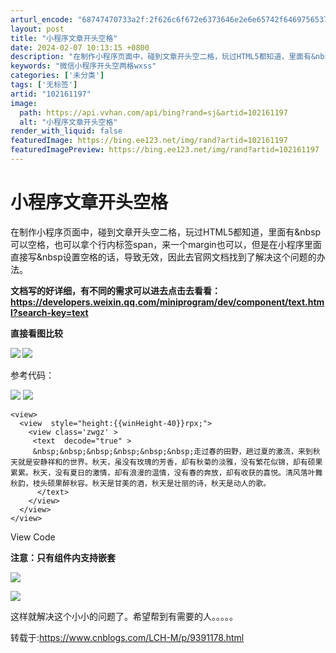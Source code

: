 ```yaml
---
arturl_encode: "68747470733a2f:2f626c6f672e6373646e2e6e65742f6469756537393937382f:61727469636c652f64657461696c732f313032313631313937"
layout: post
title: "小程序文章开头空格"
date: 2024-02-07 10:13:15 +0800
description: "在制作小程序页面中，碰到文章开头空二格，玩过HTML5都知道，里面有&nbsp可以空格，也可以拿个行"
keywords: "微信小程序开头空两格wxss"
categories: ['未分类']
tags: ['无标签']
artid: "102161197"
image:
  path: https://api.vvhan.com/api/bing?rand=sj&artid=102161197
  alt: "小程序文章开头空格"
render_with_liquid: false
featuredImage: https://bing.ee123.net/img/rand?artid=102161197
featuredImagePreview: https://bing.ee123.net/img/rand?artid=102161197
---
```


# 小程序文章开头空格

在制作小程序页面中，碰到文章开头空二格，玩过HTML5都知道，里面有&nbsp可以空格，也可以拿个行内标签span，来一个margin也可以，但是在小程序里面直接写&nbsp设置空格的话，导致无效，因此去官网文档找到了解决这个问题的办法。

**文档写的好详细，有不同的需求可以进去点击去看看：
<https://developers.weixin.qq.com/miniprogram/dev/component/text.html?search-key=text>**

**直接看图比较**

**![](https://i-blog.csdnimg.cn/blog_migrate/ef6a9b046eb07ca8e55d513be585d9a2.png)
![](https://i-blog.csdnimg.cn/blog_migrate/264fb31f6953ffdb21a1d0550df88ffa.png)**

参考代码：

![](https://i-blog.csdnimg.cn/blog_migrate/8f900a89c6347c561fdf2122f13be562.gif)
![](https://i-blog.csdnimg.cn/blog_migrate/961ddebeb323a10fe0623af514929fc1.gif)

```
<view>
  <view  style="height:{{winHeight-40}}rpx;">
    <view class='zwgz' >
     <text  decode="true" >
     &nbsp;&nbsp;&nbsp;&nbsp;&nbsp;&nbsp;走过春的田野，趟过夏的激流，来到秋天就是安静祥和的世界。秋天，虽没有玫瑰的芳香，却有秋菊的淡雅，没有繁花似锦，却有硕果累累。秋天，没有夏日的激情，却有浪漫的温情，没有春的奔放，却有收获的喜悦。清风落叶舞秋韵，枝头硕果醉秋容。秋天是甘美的酒，秋天是壮丽的诗，秋天是动人的歌。
      </text>
    </view>
  </view>
</view>
```

View Code

**注意：只有<text>组件内支持嵌套**

![](https://i-blog.csdnimg.cn/blog_migrate/c7e179127faa30b8b47e19243d9268df.png)

![](https://i-blog.csdnimg.cn/blog_migrate/c5f8bd9ee8dd8770861f96c5e09c156a.png)

这样就解决这个小小的问题了。希望帮到有需要的人。。。。。

转载于:https://www.cnblogs.com/LCH-M/p/9391178.html